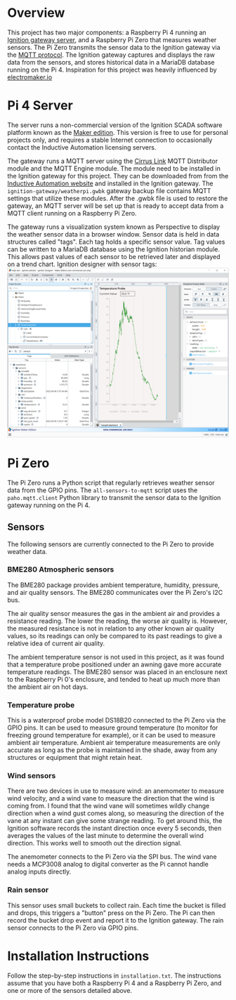 # Overview
This project has two major components: a Raspberry Pi 4 running an [Ignition gateway server](https://inductiveautomation.com), and a Raspberry Pi Zero that measures weather sensors. The Pi Zero transmits the sensor data to the Ignition gateway via the [MQTT protocol](https://docs.chariot.io). The Ignition gateway captures and displays the raw data from the sensors, and stores historical data in a MariaDB database running on the Pi 4. Inspiration for this project was heavily influenced by [electromaker.io](https://www.electromaker.io/project/view/build-your-own-weather-station)

# Pi 4 Server
The server runs a non-commercial version of the Ignition SCADA software platform known as the [Maker edition](https://docs.inductiveautomation.com/display/DOC81/Ignition+Maker+Edition). This version is free to use for personal projects only, and requires a stable Internet connection to occasionally contact the Inductive Automation licensing servers. 

The gateway runs a MQTT server using the [Cirrus Link](https://cirrus-link.com/mqtt-software-for-iiot-scada) MQTT Distributor module and the MQTT Engine module. The module need to be installed in the Ignition gateway for this project. They can be downloaded from from the [Inductive Automation website](https://inductiveautomation.com/downloads/third-party-modules) and installed in the Ignition gateway. The `ignition-gateway/weatherpi.gwbk` gateway backup file contains MQTT settings that utilize these modules. After the .gwbk file is used to restore the gateway, an MQTT server will be set up that is ready to accept data from a MQTT client running on a Raspberry Pi Zero.  

The gateway runs a visualization system known as Perspective to display the weather sensor data in a browser window. Sensor data is held in data structures called "tags". Each tag holds a specific sensor value. Tag values can be written to a MariaDB database using the Ignition historian module. This allows past values of each sensor to be retrieved later and displayed on a trend chart.
Ignition designer with sensor tags:
![Ignition designer screenshot](/ignition-gateway/perspective-screenshots/designer.png)

# Pi Zero
The Pi Zero runs a Python script that regularly retrieves weather sensor data from the GPIO pins. The `all-sensors-to-mqtt` script uses the `paho.mqtt.client` Python library to transmit the sensor data to the Ignition gateway running on the Pi 4.

## Sensors
The following sensors are currently connected to the Pi Zero to provide weather data.

### BME280 Atmospheric sensors
The BME280 package provides ambient temperature, humidity, pressure, and air quality sensors. The BME280 communicates over the Pi Zero's I2C bus.

The air quality sensor measures the gas in the ambient air and provides a resistance reading. The lower the reading, the worse air quality is. However, the measured resistance is not in relation to any other known air quality values, so its readings can only be compared to its past readings to give a relative idea of current air quality.

The ambient temperature sensor is not used in this project, as it was found that a temperature probe positioned under an awning gave more accurate temperature readings. The BME280 sensor was placed in an enclosure next to the Raspberry Pi 0's enclosure, and tended to heat up much more than the ambient air on hot days.

### Temperature probe
This is a waterproof probe model DS18B20 connected to the Pi Zero via the GPIO pins. It can be used to measure ground temperature (to monitor for freezing ground temperature for example), or it can be used to measure ambient air temperature. Ambient air temperature measurements are only accurate as long as the probe is maintained in the shade, away from any structures or equipment that might retain heat.

### Wind sensors
There are two devices in use to measure wind: an anemometer to measure wind velocity, and a wind vane to measure the direction that the wind is coming from. I found that the wind vane will sometimes wildly change direction when a wind gust comes along, so measuring the direction of the vane at any instant can give some strange reading. To get around this, the Ignition software records the instant direction once every 5 seconds, then averages the values of the last minute to determine the overall wind direction. This works well to smooth out the direction signal.

The anemometer connects to the Pi Zero via the SPI bus. The wind vane needs a MCP3008 analog to digital converter as the Pi cannot handle analog inputs directly.

### Rain sensor
This sensor uses small buckets to collect rain. Each time the bucket is filled and drops, this triggers a "button" press on the Pi Zero. The Pi can then record the bucket drop event and report it to the Ignition gateway. The rain sensor connects to the Pi Zero via GPIO pins.

# Installation Instructions
Follow the step-by-step instructions in `installation.txt`. The instructions assume that you have both a Raspberry Pi 4 and a Raspberry Pi Zero, and one or more of the sensors detailed above.
